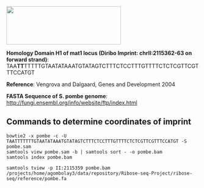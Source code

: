 <img src="https://github.com/agombolay/Ribose-seq-Project/blob/master/ribose-seq/results/pombe.png?raw=true" width="300px" height="100px" />

**Homology Domain H1 of mat1 locus (Diribo Imprint: chrII:2115362-63 on forward strand)**:
TAA**TT**TTTTTGTAATATAAATGTATAGTCTTTCTCCTTTGTTTTCTCTCGTTCGTTTCCATGT

**Reference**:
Vengrova and Dalgaard, Genes and Development 2004

**FASTA Sequence of S. pombe genome**:  
http://fungi.ensembl.org/info/website/ftp/index.html

## Commands to determine coordinates of imprint
```
bowtie2 -x pombe -c -U TAATTTTTTTGTAATATAAATGTATAGTCTTTCTCCTTTGTTTTCTCTCGTTCGTTTCCATGT -S pombe.sam
samtools view pombe.sam -b | samtools sort - -o pombe.bam
samtools index pombe.bam
```
```
samtools tview -p II:2115359 pombe.bam /projects/home/agombolay3/data/repository/Ribose-seq-Project/ribose-seq/reference/pombe.fa
```

